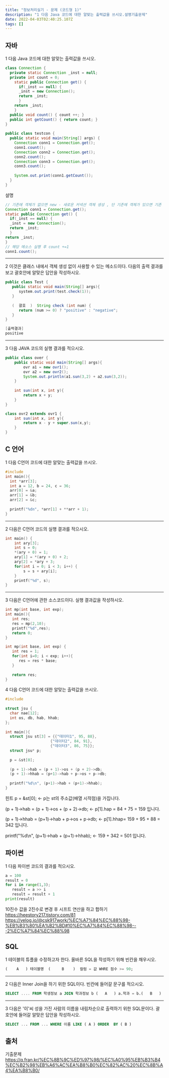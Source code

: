 ```yaml
---
title: "정보처리실기 - 문제 (코드형 1)"
description: "1 다음 Java 코드에 대한 알맞는 출력값을 쓰시오.설명기출문제"
date: 2022-04-03T02:40:25.107Z
tags: []
---
```

## 자바
1 다음 Java 코드에 대한 알맞는 출력값을 쓰시오.
```java
class Connection {
  private static Connection _inst = null;
  private int count = 0;
    static public Connection get() {
      if(_inst == null) {
      _inst = new Connection();
      return _inst; 
      }
    return _inst;
    }
  public void count() { count ++; }
  public int getCount() { return count; }
}
 
public class testcon {
  public static void main(String[] args) {
    Connection conn1 = Connection.get();
    conn1.count();
    Connection conn2 = Connection.get();
    conn2.count();
    Connection conn3 = Connection.get();
    conn3.count();
    
    System.out.print(conn1.getCount());
  }
}
```
설명
```java
// 기존에 객체가 없으면 new - 새로운 커넥션 객체 생성 , 단 기존에 객체가 있으면 기존 객체 리턴  
Connection conn1 = Connection.get();
static public Connection get() {
  if(_inst == null) {
  _inst = new Connection();
  return _inst; 
  }
return _inst;
}
// 해당 메소스 실행 후 count +=1 
conn1.count();
```
---
2 이것은 클래스 내에서 객체 생성 없이 사용할 수 있는 메소드이다. 다음의 출력 결과를 보고 괄호안에 알맞은 답안을 작성하시오.
```java
public class Test {
   public static void main(String[] args){
      system.out.print(test.check(1));
   }
   
   (  괄호  )  String check (int num) {
      return (num >= 0) ? "positive" : "negative";
   }
}

[출력결과]
positive
```
---
3 다음 JAVA 코드의 실행 결과를 적으시오.
```java
public class over {
	public static void main(String[] args){
    	ovr a1 = new ovr1();
        ovr a2 = new ovr2();
        System.out.println(a1.sun(3,2) + a2.sun(3,2));
    }
    
    int sun(int x, int y){
    	return x + y;
    }
}

class ovr2 extends ovr1 {
	int sun(int x, int y){
    	return x - y + super.sun(x,y);
    }
}
```

## C 언어
1 다음 C언어 코드에 대한 알맞는 출력값을 쓰시오.
```c
#include 
int main(){
  int *arr[3];
  int a = 12, b = 24, c = 36;
  arr[0] = &a;
  arr[1] = &b;
  arr[2] = &c;
 
  printf("%dn", *arr[1] + **arr + 1);
}

```
---
2 다음은 C언어 코드의 실행 결과를 적으시오.
```c
int main() {
	int ary[3];
	int s = 0;
	*(ary + 0) = 1;
	ary[1] = *(ary + 0) + 2;
	ary[2] = *ary + 3;
	for(int i = 0; i < 3; i++) {
		s = s + ary[i];
	}
	printf("%d", s);
}
```
---
3  다음은 C언어에 관한 소스코드이다. 실행 결과값을 작성하시오.
```c
int mp(int base, int exp);
int main(){
   int res;
   res = mp(2,10);
   printf("%d",res);
   return 0;
}

int mp(int base, int exp) {
   int res = 1;
   for(int i=0; i < exp; i++){
      res = res * base;
   }
   
   return res;
}
```
4  다음 C언어 코드에 대한 알맞는 출력값을 쓰시오.
```c
#include 
 
struct jsu {
  char nae[12];
  int os, db, hab, hhab;
};
 
int main(){
  struct jsu st[3] = {{"데이터1", 95, 88}, 
                    {"데이터2", 84, 91}, 
                    {"데이터3", 86, 75}};
  struct jsu* p;
 
  p = &st[0];
 
  (p + 1)->hab = (p + 1)->os + (p + 2)->db;
  (p + 1)->hhab = (p+1)->hab + p->os + p->db;
 
  printf("%d\n", (p+1)->hab + (p+1)->hhab);
}
```
힌트
p = &st[0];    ← p는 st의 주소값(배열 시작점)을 가집니다.

(p + 1)->hab = (p + 1)->os + (p + 2)->db;    ← p[1].hap = 84 + 75 = 159 입니다.

(p + 1)->hhab = (p+1)->hab + p->os + p->db;    ← p[1].hhap= 159 + 95 + 88 = 342 입니다.

printf("%d\n", (p+1)->hab + (p+1)->hhab);   ← 159 + 342 = 501 입니다.

## 파이썬
1 다음 파이썬 코드의 결과를 적으시오.
``` python
a = 100
result = 0
for i in range(1,3);
   result = a >> i
   result = result + 1
print(result)
```
10진수 값을 2진수로 변경 후 시프트 연산을 하고 합하기
https://heestory217.tistory.com/81
https://velog.io/@csk917work/%EC%A7%84%EC%88%98-%EB%B3%80%EA%B2%BD#10%EC%A7%84%EC%88%98---2%EC%A7%84%EC%88%98

## SQL
1 테이블의 튜플을 수정하고자 한다. 올바른 SQL을 작성하기 위해 빈칸을 채우시오.
```sql
(    A   ) 테이블명  (     B    )  컬럼 = 값 WHRE 점수 >= 90;
```

---
2 다음은 Inner Join을 하기 위한 SQL이다. 빈칸에 들어갈 문구를 적으시오.
```sql
SELECT .... FROM 학생정보 a JOIN 학과정보 b (   A   ) a.학과 = b.(   B   )
```
---
3 다음은 '이'씨 성을 가진 사람의 이름을 내림차순으로 출력하기 위한 SQL문이다. 괄호안에 들어갈 알맞은 답안을 작성하시오.
```sql
SELECT ... FROM ... WHERE 이름 LIKE ( A ) ORDER  BY ( B )
```

## 출처
기출문제
https://q.fran.kr/%EC%8B%9C%ED%97%98/%EC%A0%95%EB%B3%B4%EC%B2%98%EB%A6%AC%EA%B8%B0%EC%82%AC%20%EC%8B%A4%EA%B8%B0/